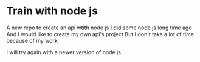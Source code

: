 # Train with node js

A new repo to create an api wtith node js
I did some node js long time ago
And I would like to create my own api's project
But I don't take a lot of time because of my work

I will try again with a newer version of node js
